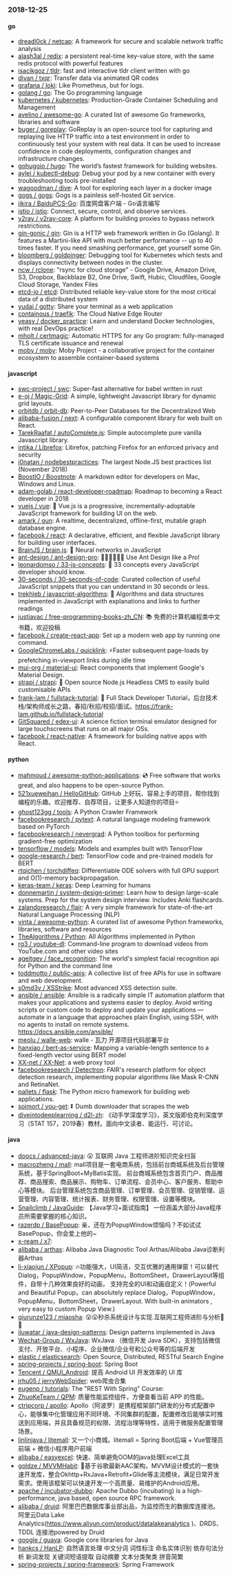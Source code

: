 ### 2018-12-25

#### go
* [dreadl0ck / netcap](https://github.com/dreadl0ck/netcap): A framework for secure and scalable network traffic analysis
* [alash3al / redix](https://github.com/alash3al/redix): a persistent real-time key-value store, with the same redis protocol with powerful features
* [isacikgoz / tldr](https://github.com/isacikgoz/tldr): fast and interactive tldr client written with go
* [divan / txqr](https://github.com/divan/txqr): Transfer data via animated QR codes
* [grafana / loki](https://github.com/grafana/loki): Like Prometheus, but for logs.
* [golang / go](https://github.com/golang/go): The Go programming language
* [kubernetes / kubernetes](https://github.com/kubernetes/kubernetes): Production-Grade Container Scheduling and Management
* [avelino / awesome-go](https://github.com/avelino/awesome-go): A curated list of awesome Go frameworks, libraries and software
* [buger / goreplay](https://github.com/buger/goreplay): GoReplay is an open-source tool for capturing and replaying live HTTP traffic into a test environment in order to continuously test your system with real data. It can be used to increase confidence in code deployments, configuration changes and infrastructure changes.
* [gohugoio / hugo](https://github.com/gohugoio/hugo): The world’s fastest framework for building websites.
* [aylei / kubectl-debug](https://github.com/aylei/kubectl-debug): Debug your pod by a new container with every troubleshooting tools pre-installed
* [wagoodman / dive](https://github.com/wagoodman/dive): A tool for exploring each layer in a docker image
* [gogs / gogs](https://github.com/gogs/gogs): Gogs is a painless self-hosted Git service.
* [iikira / BaiduPCS-Go](https://github.com/iikira/BaiduPCS-Go): 百度网盘客户端 - Go语言编写
* [istio / istio](https://github.com/istio/istio): Connect, secure, control, and observe services.
* [v2ray / v2ray-core](https://github.com/v2ray/v2ray-core): A platform for building proxies to bypass network restrictions.
* [gin-gonic / gin](https://github.com/gin-gonic/gin): Gin is a HTTP web framework written in Go (Golang). It features a Martini-like API with much better performance -- up to 40 times faster. If you need smashing performance, get yourself some Gin.
* [bloomberg / goldpinger](https://github.com/bloomberg/goldpinger): Debugging tool for Kubernetes which tests and displays connectivity between nodes in the cluster.
* [ncw / rclone](https://github.com/ncw/rclone): "rsync for cloud storage" - Google Drive, Amazon Drive, S3, Dropbox, Backblaze B2, One Drive, Swift, Hubic, Cloudfiles, Google Cloud Storage, Yandex Files
* [etcd-io / etcd](https://github.com/etcd-io/etcd): Distributed reliable key-value store for the most critical data of a distributed system
* [yudai / gotty](https://github.com/yudai/gotty): Share your terminal as a web application
* [containous / traefik](https://github.com/containous/traefik): The Cloud Native Edge Router
* [yeasy / docker_practice](https://github.com/yeasy/docker_practice): Learn and understand Docker technologies, with real DevOps practice!
* [mholt / certmagic](https://github.com/mholt/certmagic): Automatic HTTPS for any Go program: fully-managed TLS certificate issuance and renewal
* [moby / moby](https://github.com/moby/moby): Moby Project - a collaborative project for the container ecosystem to assemble container-based systems

#### javascript
* [swc-project / swc](https://github.com/swc-project/swc): Super-fast alternative for babel written in rust
* [e-oj / Magic-Grid](https://github.com/e-oj/Magic-Grid): A simple, lightweight Javascript library for dynamic grid layouts.
* [orbitdb / orbit-db](https://github.com/orbitdb/orbit-db): Peer-to-Peer Databases for the Decentralized Web
* [alibaba-fusion / next](https://github.com/alibaba-fusion/next): A configurable component library for web built on React.
* [TarekRaafat / autoComplete.js](https://github.com/TarekRaafat/autoComplete.js): Simple autocomplete pure vanilla Javascript library.
* [intika / Librefox](https://github.com/intika/Librefox): Librefox, patching Firefox for an enforced privacy and security
* [i0natan / nodebestpractices](https://github.com/i0natan/nodebestpractices): The largest Node.JS best practices list (November 2018)
* [BoostIO / Boostnote](https://github.com/BoostIO/Boostnote): A markdown editor for developers on Mac, Windows and Linux.
* [adam-golab / react-developer-roadmap](https://github.com/adam-golab/react-developer-roadmap): Roadmap to becoming a React developer in 2018
* [vuejs / vue](https://github.com/vuejs/vue): 🖖 Vue.js is a progressive, incrementally-adoptable JavaScript framework for building UI on the web.
* [amark / gun](https://github.com/amark/gun): A realtime, decentralized, offline-first, mutable graph database engine.
* [facebook / react](https://github.com/facebook/react): A declarative, efficient, and flexible JavaScript library for building user interfaces.
* [BrainJS / brain.js](https://github.com/BrainJS/brain.js): 🤖 Neural networks in JavaScript
* [ant-design / ant-design-pro](https://github.com/ant-design/ant-design-pro): 👨🏻‍💻👩🏻‍💻 Use Ant Design like a Pro!
* [leonardomso / 33-js-concepts](https://github.com/leonardomso/33-js-concepts): 📜 33 concepts every JavaScript developer should know.
* [30-seconds / 30-seconds-of-code](https://github.com/30-seconds/30-seconds-of-code): Curated collection of useful JavaScript snippets that you can understand in 30 seconds or less.
* [trekhleb / javascript-algorithms](https://github.com/trekhleb/javascript-algorithms): 📝 Algorithms and data structures implemented in JavaScript with explanations and links to further readings
* [justjavac / free-programming-books-zh_CN](https://github.com/justjavac/free-programming-books-zh_CN): 📚 免费的计算机编程类中文书籍，欢迎投稿
* [facebook / create-react-app](https://github.com/facebook/create-react-app): Set up a modern web app by running one command.
* [GoogleChromeLabs / quicklink](https://github.com/GoogleChromeLabs/quicklink): ⚡️Faster subsequent page-loads by prefetching in-viewport links during idle time
* [mui-org / material-ui](https://github.com/mui-org/material-ui): React components that implement Google's Material Design.
* [strapi / strapi](https://github.com/strapi/strapi): 🚀 Open source Node.js Headless CMS to easily build customisable APIs
* [frank-lam / fullstack-tutorial](https://github.com/frank-lam/fullstack-tutorial): 🚀 Full Stack Developer Tutorial，后台技术栈/架构师成长之路，春招/秋招/校招/面试。https://frank-lam.github.io/fullstack-tutorial
* [GitSquared / edex-ui](https://github.com/GitSquared/edex-ui): A science fiction terminal emulator designed for large touchscreens that runs on all major OSs.
* [facebook / react-native](https://github.com/facebook/react-native): A framework for building native apps with React.

#### python
* [mahmoud / awesome-python-applications](https://github.com/mahmoud/awesome-python-applications): 💿 Free software that works great, and also happens to be open-source Python.
* [521xueweihan / HelloGitHub](https://github.com/521xueweihan/HelloGitHub): GitHub 上好玩、容易上手的项目，帮你找到编程的乐趣。欢迎推荐、自荐项目，让更多人知道你的项目⭐️
* [ghost123gg / tools](https://github.com/ghost123gg/tools): A Python Crawler Framework
* [facebookresearch / pytext](https://github.com/facebookresearch/pytext): A natural language modeling framework based on PyTorch
* [facebookresearch / nevergrad](https://github.com/facebookresearch/nevergrad): A Python toolbox for performing gradient-free optimization
* [tensorflow / models](https://github.com/tensorflow/models): Models and examples built with TensorFlow
* [google-research / bert](https://github.com/google-research/bert): TensorFlow code and pre-trained models for BERT
* [rtqichen / torchdiffeq](https://github.com/rtqichen/torchdiffeq): Differentiable ODE solvers with full GPU support and O(1)-memory backpropagation.
* [keras-team / keras](https://github.com/keras-team/keras): Deep Learning for humans
* [donnemartin / system-design-primer](https://github.com/donnemartin/system-design-primer): Learn how to design large-scale systems. Prep for the system design interview. Includes Anki flashcards.
* [zalandoresearch / flair](https://github.com/zalandoresearch/flair): A very simple framework for state-of-the-art Natural Language Processing (NLP)
* [vinta / awesome-python](https://github.com/vinta/awesome-python): A curated list of awesome Python frameworks, libraries, software and resources
* [TheAlgorithms / Python](https://github.com/TheAlgorithms/Python): All Algorithms implemented in Python
* [rg3 / youtube-dl](https://github.com/rg3/youtube-dl): Command-line program to download videos from YouTube.com and other video sites
* [ageitgey / face_recognition](https://github.com/ageitgey/face_recognition): The world's simplest facial recognition api for Python and the command line
* [toddmotto / public-apis](https://github.com/toddmotto/public-apis): A collective list of free APIs for use in software and web development.
* [s0md3v / XSStrike](https://github.com/s0md3v/XSStrike): Most advanced XSS detection suite.
* [ansible / ansible](https://github.com/ansible/ansible): Ansible is a radically simple IT automation platform that makes your applications and systems easier to deploy. Avoid writing scripts or custom code to deploy and update your applications — automate in a language that approaches plain English, using SSH, with no agents to install on remote systems. https://docs.ansible.com/ansible/
* [meolu / walle-web](https://github.com/meolu/walle-web): walle - 瓦力 开源项目代码部署平台
* [hanxiao / bert-as-service](https://github.com/hanxiao/bert-as-service): Mapping a variable-length sentence to a fixed-length vector using BERT model
* [XX-net / XX-Net](https://github.com/XX-net/XX-Net): a web proxy tool
* [facebookresearch / Detectron](https://github.com/facebookresearch/Detectron): FAIR's research platform for object detection research, implementing popular algorithms like Mask R-CNN and RetinaNet.
* [pallets / flask](https://github.com/pallets/flask): The Python micro framework for building web applications.
* [soimort / you-get](https://github.com/soimort/you-get): ⏬ Dumb downloader that scrapes the web
* [diveintodeeplearning / d2l-zh](https://github.com/diveintodeeplearning/d2l-zh): 《动手学深度学习》，英文版即伯克利深度学习（STAT 157，2019春）教材。面向中文读者、能运行、可讨论。

#### java
* [doocs / advanced-java](https://github.com/doocs/advanced-java): 😮 互联网 Java 工程师进阶知识完全扫盲
* [macrozheng / mall](https://github.com/macrozheng/mall): mall项目是一套电商系统，包括前台商城系统及后台管理系统，基于SpringBoot+MyBatis实现。 前台商城系统包含首页门户、商品推荐、商品搜索、商品展示、购物车、订单流程、会员中心、客户服务、帮助中心等模块。 后台管理系统包含商品管理、订单管理、会员管理、促销管理、运营管理、内容管理、统计报表、财务管理、权限管理、设置等模块。
* [Snailclimb / JavaGuide](https://github.com/Snailclimb/JavaGuide): 【Java学习+面试指南】 一份涵盖大部分Java程序员所需要掌握的核心知识。
* [razerdp / BasePopup](https://github.com/razerdp/BasePopup): 亲，还在为PopupWindow烦恼吗？不如试试BasePopup，你会爱上他的~
* [x-ream / x7](https://github.com/x-ream/x7): 
* [alibaba / arthas](https://github.com/alibaba/arthas): Alibaba Java Diagnostic Tool Arthas/Alibaba Java诊断利器Arthas
* [li-xiaojun / XPopup](https://github.com/li-xiaojun/XPopup): 🔥功能强大，UI简洁，交互优雅的通用弹窗！可以替代Dialog，PopupWindow，PopupMenu，BottomSheet，DrawerLayout等组件，自带十几种效果良好的动画， 支持完全的UI和动画自定义！(Powerful and Beautiful Popup，can absolutely replace Dialog，PopupWindow，PopupMenu，BottomSheet，DrawerLayout. With built-in animators , very easy to custom Popup View.)
* [qiurunze123 / miaosha](https://github.com/qiurunze123/miaosha): 😮😮秒杀系统设计与实现.互联网工程师进阶与分析🙋🐓
* [iluwatar / java-design-patterns](https://github.com/iluwatar/java-design-patterns): Design patterns implemented in Java
* [Wechat-Group / WxJava](https://github.com/Wechat-Group/WxJava): WxJava （微信开发 Java SDK），支持包括微信支付、开放平台、小程序、企业微信/企业号和公众号等的后端开发
* [elastic / elasticsearch](https://github.com/elastic/elasticsearch): Open Source, Distributed, RESTful Search Engine
* [spring-projects / spring-boot](https://github.com/spring-projects/spring-boot): Spring Boot
* [Tencent / QMUI_Android](https://github.com/Tencent/QMUI_Android): 提高 Android UI 开发效率的 UI 库
* [jrhu05 / jerryWebSpider](https://github.com/jrhu05/jerryWebSpider): web爬虫合集
* [eugenp / tutorials](https://github.com/eugenp/tutorials): The "REST With Spring" Course:
* [ZhuoKeTeam / QPM](https://github.com/ZhuoKeTeam/QPM): 质量性能监控组件，方便查看当前 APP 的性能。
* [ctripcorp / apollo](https://github.com/ctripcorp/apollo): Apollo（阿波罗）是携程框架部门研发的分布式配置中心，能够集中化管理应用不同环境、不同集群的配置，配置修改后能够实时推送到应用端，并且具备规范的权限、流程治理等特性，适用于微服务配置管理场景。
* [linlinjava / litemall](https://github.com/linlinjava/litemall): 又一个小商城。litemall = Spring Boot后端 + Vue管理员前端 + 微信小程序用户前端
* [alibaba / easyexcel](https://github.com/alibaba/easyexcel): 快速、简单避免OOM的java处理Excel工具
* [goldze / MVVMHabit](https://github.com/goldze/MVVMHabit): 👕基于谷歌最新AAC架构，MVVM设计模式的一套快速开发库，整合Okhttp+RxJava+Retrofit+Glide等主流模块，满足日常开发需求。使用该框架可以快速开发一个高质量、易维护的Android应用。
* [apache / incubator-dubbo](https://github.com/apache/incubator-dubbo): Apache Dubbo (incubating) is a high-performance, java based, open source RPC framework.
* [alibaba / druid](https://github.com/alibaba/druid): 阿里巴巴数据库事业部出品，为监控而生的数据库连接池。阿里云Data Lake Analytics(https://www.aliyun.com/product/datalakeanalytics )、DRDS、TDDL 连接池powered by Druid
* [google / guava](https://github.com/google/guava): Google core libraries for Java
* [hankcs / HanLP](https://github.com/hankcs/HanLP): 自然语言处理 中文分词 词性标注 命名实体识别 依存句法分析 新词发现 关键词短语提取 自动摘要 文本分类聚类 拼音简繁
* [spring-projects / spring-framework](https://github.com/spring-projects/spring-framework): Spring Framework
